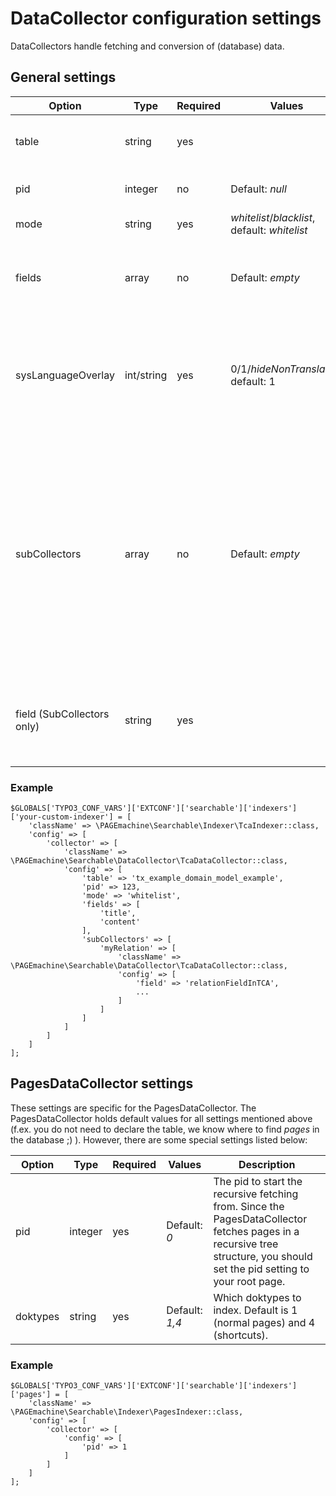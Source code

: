 # DataCollector configuration settings

DataCollectors handle fetching and conversion of (database) data.

## General settings

| Option | Type | Required | Values | Description |
|---------|------------|----------|-----------|--------------|
| table | string | yes |  | The name of the table to fetch. The DataCollector will use the TCA array associated with this table name to load data. |
| pid | integer | no | Default: *null* | Pid restriction. If the pid setting is *null*, all records from a given table are loaded. |
| mode | string | yes | *whitelist*/*blacklist*, default: *whitelist* | Used in combination with the *fields* array. |
| fields | array | no | Default: *empty* | Determines which fields to add to the index. If mode is set to *whitelist*, only the given fields are loaded. In *blacklist* mode, all fields that are **not** in the array are loaded. |
| sysLanguageOverlay | int/string | yes | 0/1/*hideNonTranslated*, default: 1 | Determines whether to use sysLanguageOverlay for translated records. See the [TYO3 Documentation](https://docs.typo3.org/typo3cms/TyposcriptReference/Setup/Config/Index.html#sys-language-overlay) for details about this setting. Usually this should have the same value as your TypoScript setting (`config.sys_language_overlay`). |
| subCollectors | array | no | Default: *empty* | Define SubCollectors for relations here. Just like the toplevel collector config, each subCollector is an array containing two keys: `className` (where you add the collector class) and `config` (where you can use all settings listed here, even sub-subCollectors). The array key defines the field name in the elasticsearch index. Note that the *table* setting is not needed in subCollectors since the child table is defined via TCA. However, you need to tell searchable which field in the parent table represents the relation (see below).  |
| field (SubCollectors only) | string | yes |  | The field in the parent table that holds the relation to the child record. This is required since the TCA of the corresponding column tells the collector important information about the relation. |

### Example

    $GLOBALS['TYPO3_CONF_VARS']['EXTCONF']['searchable']['indexers']['your-custom-indexer'] = [
        'className' => \PAGEmachine\Searchable\Indexer\TcaIndexer::class,
        'config' => [
            'collector' => [
                'className' => \PAGEmachine\Searchable\DataCollector\TcaDataCollector::class,
                'config' => [
                    'table' => 'tx_example_domain_model_example',
                    'pid' => 123,
                    'mode' => 'whitelist',
                    'fields' => [
                        'title',
                        'content'
                    ],
                    'subCollectors' => [
                        'myRelation' => [
                            'className' => \PAGEmachine\Searchable\DataCollector\TcaDataCollector::class,
                            'config' => [
                                'field' => 'relationFieldInTCA',
                                ...
                            ]
                        ]
                    ]
                ]
            ]
        ]
    ];

## PagesDataCollector settings

These settings are specific for the PagesDataCollector. The PagesDataCollector holds default values for all settings mentioned above (f.ex. you do not need to declare the table, we know where to find *pages* in the database ;) ). However, there are some special settings listed below:

| Option | Type | Required | Values | Description |
|----------|---------|----------|--------------|---------------------------------------------------------------------------------------------------------------------------------------------------------------------------|
| pid | integer | yes | Default: *0* | The pid to start the recursive fetching from. Since the PagesDataCollector fetches pages in a recursive tree structure, you should set the pid setting to your root page. |
| doktypes | string | yes | Default: *1,4* | Which doktypes to index. Default is 1 (normal pages) and 4 (shortcuts). |

### Example

    $GLOBALS['TYPO3_CONF_VARS']['EXTCONF']['searchable']['indexers']['pages'] = [
        'className' => \PAGEmachine\Searchable\Indexer\PagesIndexer::class,
        'config' => [
            'collector' => [
                'config' => [
                    'pid' => 1
                ]
            ]
        ]
    ];
